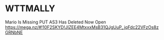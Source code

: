 # WTTMALLY
Mario Is Missing PUT AS3 Has Deleted Now Open https://mega.nz/#!10F2SKYD!JIZEE4MtxxxMsB31QJgUuP_jqFdc22VFzOs8zGRNbNE
